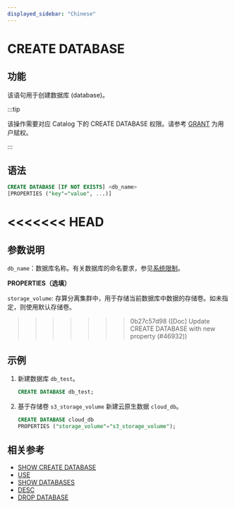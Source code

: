 ```yaml
---
displayed_sidebar: "Chinese"
---
```


# CREATE DATABASE

## 功能

该语句用于创建数据库 (database)。

:::tip

该操作需要对应 Catalog 下的 CREATE DATABASE 权限。请参考 [GRANT](../account-management/GRANT.md) 为用户赋权。

:::

## 语法

```sql
CREATE DATABASE [IF NOT EXISTS] <db_name>
[PROPERTIES ("key"="value", ...)]
```

<<<<<<< HEAD
=======
## 参数说明

`db_name`：数据库名称。有关数据库的命名要求，参见[系统限制](../../../reference/System_limit.md)。

**PROPERTIES（选填）**

`storage_volume`: 存算分离集群中，用于存储当前数据库中数据的存储卷。如未指定，则使用默认存储卷。

>>>>>>> 0b27c57d98 ([Doc] Update CREATE DATABASE with new property (#46932))
## 示例

1. 新建数据库 `db_test`。

   ```sql
   CREATE DATABASE db_test;
   ```

2. 基于存储卷 `s3_storage_volume` 新建云原生数据 `cloud_db`。

   ```sql
   CREATE DATABASE cloud_db
   PROPERTIES ("storage_volume"="s3_storage_volume");
   ```

## 相关参考

- [SHOW CREATE DATABASE](../data-manipulation/SHOW_CREATE_DATABASE.md)
- [USE](../data-definition/USE.md)
- [SHOW DATABASES](../data-manipulation/SHOW_DATABASES.md)
- [DESC](../Utility/DESCRIBE.md)
- [DROP DATABASE](../data-definition/DROP_DATABASE.md)
